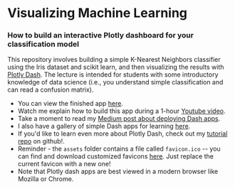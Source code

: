 # Visualizing Machine Learning
### How to build an interactive Plotly dashboard for your classification model

This repository involves building a simple K-Nearest Neighbors classifier using the Iris dataset and scikit learn, and then visualizing the results with [Plotly Dash](https://plot.ly/dash). The lecture is intended for students with some introductory knowledge of data science (i.e., you understand simple classification and can read a confusion matrix).

* You can view the finished app [here](https://knn-iris-classifier.herokuapp.com/).
* Watch me explain how to build this app during a 1-hour [Youtube video](https://youtu.be/tcF4XPAq7rE).  
* Take a moment to read my [Medium post about deploying Dash apps](https://medium.com/@austinlasseter/how-to-deploy-a-simple-plotly-dash-app-to-heroku-622a2216eb73).
* I also have a gallery of simple Dash apps for learning [here](https://github.com/austinlasseter/plotly_dash_tutorial/blob/master/06%20Heroku%20examples/list%20of%20resources.md).
* If you'd like to learn even more about Plotly Dash, check out my [tutorial repo](https://github.com/austinlasseter/plotly_dash_tutorial) on github!.
* Reminder - the `assets` folder contains a file called `favicon.ico` -- you can find and download customized favicons [here](https://www.favicon.cc/). Just replace the current favicon with a new one!
* Note that Plotly dash apps are best viewed in a modern browser like Mozilla or Chrome.
